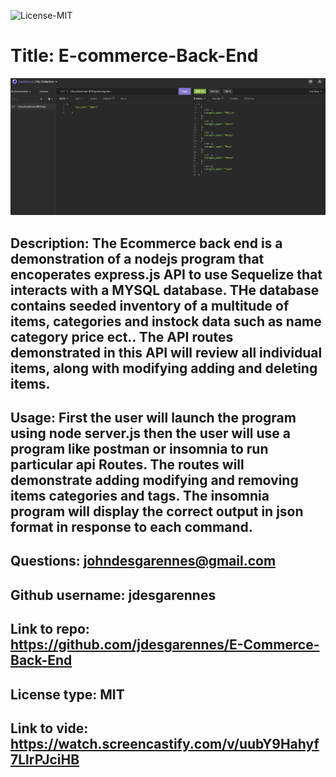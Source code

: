 
 ![License-MIT](https://img.shields.io/badge/license-MIT-green?style=for-the-badge)

  # Title: E-commerce-Back-End

  ![README GENERATOR](./ss.jpg)  
  
  ## Description: The Ecommerce back end is a demonstration of a nodejs program that encoperates express.js API to use Sequelize that interacts with a MYSQL database. THe database contains seeded inventory of a multitude of items, categories and instock data such as name category price ect.. The API routes demonstrated in this API will review all individual items, along with modifying adding and deleting items.

  ## Usage:  First the user will launch the program using node server.js then the user will use a program like postman or insomnia to run particular api Routes. The routes will demonstrate adding modifying and removing items categories and tags. The insomnia program will display the correct output in json format in response to each command.

  ## Questions: johndesgarennes@gmail.com

  ## Github username: jdesgarennes

  ## Link to repo: https://github.com/jdesgarennes/E-Commerce-Back-End

  ## License type: MIT

  ## Link to vide: https://watch.screencastify.com/v/uubY9Hahyf7LlrPJciHB



  